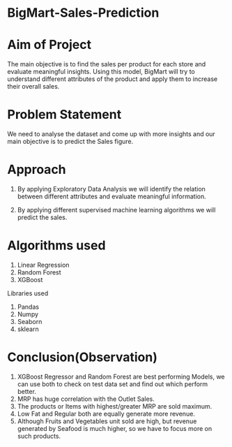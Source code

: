 # BigMart-Sales-Prediction

# Aim of Project
The main objective is to find the sales per product for each store and evaluate meaningful insights. Using this model, BigMart will try to understand different attributes of the product and apply them to increase their overall sales.

# Problem Statement
We need to analyse the dataset and come up with more insights and our main objective is to predict the Sales figure.

# Approach
1) By applying Exploratory Data Analysis we will identify the relation between different attributes and evaluate meaningful information.

2) By applying different supervised machine learning algorithms we will predict the sales.

# Algorithms used
1) Linear Regression
2) Random Forest
3) XGBoost

Libraries used
1) Pandas
2) Numpy
3) Seaborn
4) sklearn

# Conclusion(Observation)
1) XGBoost Regressor and Random Forest are best performing Models, we can use both to check on test data set and find out which perform better.
2) MRP has huge correlation with the Outlet Sales.
3) The products or Items with highest/greater MRP are sold maximum.
4) Low Fat and Regular both are equally generate more revenue.
5) Although Fruits and Vegetables unit sold are high, but revenue generated by Seafood is much higher, so we have to focus more on such products.
